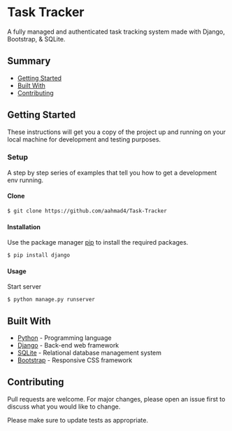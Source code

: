 # Task Tracker

A fully managed and authenticated task tracking system made with Django, Bootstrap, & SQLite.

## Summary

- [Getting Started](#getting-started)
- [Built With](#built-with)
- [Contributing](#contributing)

## Getting Started

These instructions will get you a copy of the project up and running on your local machine for development and testing purposes.

### Setup

A step by step series of examples that tell you how to get a development env running.

#### Clone

```sh
$ git clone https://github.com/aahmad4/Task-Tracker
```

#### Installation

Use the package manager [pip](https://pypi.org/project/pip/) to install the required packages.

```sh
$ pip install django
```

#### Usage

Start server

```
$ python manage.py runserver
```

## Built With

- [Python](https://www.python.org/) - Programming language
- [Django](https://www.djangoproject.com/) - Back-end web framework
- [SQLite](https://www.sqlite.org/) - Relational database management system
- [Bootstrap](https://getbootstrap.com/) - Responsive CSS framework

## Contributing

Pull requests are welcome. For major changes, please open an issue first to discuss what you would like to change.

Please make sure to update tests as appropriate.
